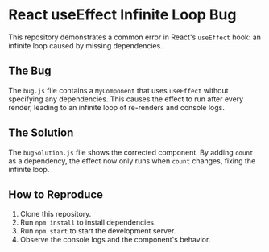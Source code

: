 # React useEffect Infinite Loop Bug

This repository demonstrates a common error in React's `useEffect` hook: an infinite loop caused by missing dependencies.

## The Bug
The `bug.js` file contains a `MyComponent` that uses `useEffect` without specifying any dependencies. This causes the effect to run after every render, leading to an infinite loop of re-renders and console logs.

## The Solution
The `bugSolution.js` file shows the corrected component.  By adding `count` as a dependency, the effect now only runs when `count` changes, fixing the infinite loop.

## How to Reproduce
1. Clone this repository.
2. Run `npm install` to install dependencies.
3. Run `npm start` to start the development server.
4. Observe the console logs and the component's behavior.